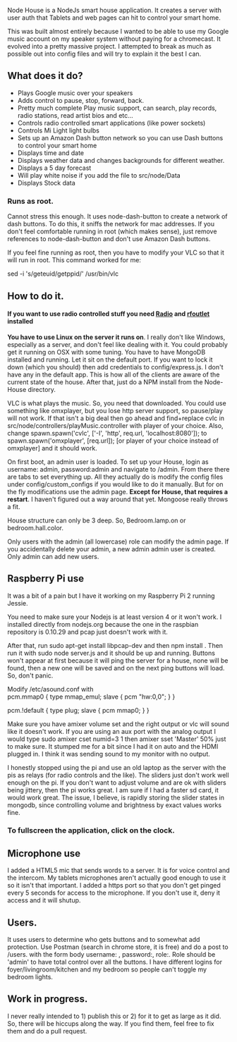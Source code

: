 Node House is a NodeJs smart house application. It creates a server with user auth that Tablets and web pages can hit to control your smart home.

<p>This was built almost entirely because I wanted to be able to use my Google music account
on my speaker system without paying for a chromecast. It evolved into a pretty massive
project. I attempted to break as much as possible out into config files and will try to explain
it the best I can.</p>

<h2>What does it do?</h2>
<ul>
<li>Plays Google music over your speakers</li>
<li>Adds control to pause, stop, forward, back.</li>
<li>Pretty much complete Play music support, can search, play records, radio stations, read artist bios and etc...</li>
<li>Controls radio controlled smart applications (like power sockets)</li>
<li>Controls Mi Light light bulbs</li>
<li>Sets up an Amazon Dash button network so you can use Dash buttons to control your smart home</li>
<li>Displays time and date</li>
<li>Displays weather data and changes backgrounds for different weather.</li>
<li>Displays a 5 day forecast</li>
<li>Will play white noise if you add the file to src/node/Data</li>
<li>Displays Stock data</li>
</ul>

<h3>Runs as root.</h3>

<p>Cannot stress this enough. It uses node-dash-button to create a network of dash buttons. To do this,
it sniffs the network for mac addresses. If you don't feel comfortable running in root (which makes sense), just remove
references to node-dash-button and don't use Amazon Dash buttons.</p>

<p>If you feel fine running as root, then you have to modify your VLC so that it will run in root. This command worked
for me: </p>
<p>sed -i 's/geteuid/getppid/' /usr/bin/vlc</p>

<h2>How to do it.</h2>

<h4>If you want to use radio controlled stuff you need <a href="http://www.github.com/mingram8/Radio">Radio</a> and <a href="http://www.github.com/timleland/rfoutlet">rfoutlet</a> installed</h4>
<p><b>You have to use Linux on the server it runs on</b>. I really don't like Windows, especially as a server, and don't feel like dealing with it. You could probably get it running on OSX with some tuning. You have to have MongoDB installed and running. Let it sit on the default port. If you want to lock it down (which you should) then add credentials to config/express.js. I don't have any in the default app. This is how all of the clients are aware of the current state of the house. After that, just do a NPM install from the Node-House directory.</p>
 <p>VLC is what plays the music. So, you need that downloaded. You could use something like omxplayer, but you lose
 http server support, so pause/play will not work. If that isn't a big deal then go ahead and find+replace cvlc in src/node/controllers/playMusic.controller with player of your choice. Also, change spawn.spawn('cvlc', ['-I', 'http', req.url, 'localhost:8080']); to spawn.spawn('omxplayer', [req.url]); [or player of your choice instead of omxplayer] and it should work.
 </p>
 <p>On first boot, an admin user is loaded. To set up your House, login as username: admin, password:admin and navigate to /admin. From there there are tabs to set everything up. All they actually do is modify the config files under config/custom_configs if you would like to do it manually. But for on the fly modifications use the admin page. <b>Except for House, that requires a restart</b>. I haven't figured out a way around that yet. Mongoose really throws a fit.</p>
 
 <p>House structure can only be 3 deep. So, Bedroom.lamp.on or bedroom.hall.color.</p>
 
 <p>Only users with the admin (all lowercase) role can modify the admin page. If you accidentally delete your admin, a new admin admin user is created. Only admin can add new users.</p>
 
  <h2>Raspberry Pi use</h2>
 <p>It was a bit of a pain but I have it working on my Raspberry Pi 2 running Jessie.</p>
 
 <p>You need to make sure your Nodejs is at least version 4 or it won't work. I installed directly from nodejs.org because the one in the raspbian repository is 0.10.29 and pcap just doesn't work with it.</p>
 <p>After that, run sudo apt-get install libpcap-dev and then npm install . Then run it with sudo node server.js and it should be up and running. Buttons won't appear at first because it will ping the server for a house, none will be found, then a new one will be saved and on the next ping buttons will load. So, don't panic.</p>
 <p>Modify /etc/asound.conf with </br>
 pcm.mmap0 {
    type mmap_emul;
    slave {
      pcm "hw:0,0";
    }
}

pcm.!default {
  type plug;
  slave {
    pcm mmap0;
  }
}</p>
 <p>Make sure you have amixer volume set and the right output or vlc will sound like it doesn't work. If you are using an aux port with the analog output I would type sudo amixer cset numid=3 1 then amixer sset 'Master' 50%   just to make sure. It stumped me for a bit since I had it on auto and the HDMI plugged in. I think it was sending sound to my monitor with no output.</p>
 
 <p> I honestly stopped using the pi and use an old laptop as the server with the pis as relays (for radio controls and the like). The sliders just don't work well enough on the pi. If you don't want to adjust volume and are ok with sliders being jittery, then the pi works great. I am sure if I had a faster sd card, it would work great. The issue, I believe, is rapidly storing the slider states in mongodb, since controlling volume and brightness by exact values works fine.</p>
 
 
 <h3>To fullscreen the application, click on the clock.</h3>
 
 <h2>Microphone use</h2>
 <p>I added a HTML5 mic that sends words to a server. It is for voice control and the intercom. My tablets microphones aren't actually good enough to use it so it isn't that important. I added a https port so that you don't get pinged every 5 seconds for access to the microphone. If you don't use it, deny it access and it will shutup.</p>
 
 <h2>Users.</h2>
 
 <p>It uses users to determine who gets buttons and to somewhat add protection. Use Postman (search in chrome store, it is free) and do a post to /users. with the form body username: <username>, password:<password>, role:<role>. Role should be 'admin' to have total control over all the buttons. I have different logins for foyer/livingroom/kitchen and my bedroom so people can't toggle my bedroom lights.
 

 <h2>Work in progress.</h2>
 
 <p>I never really intended to 1) publish this or 2) for it to get as large as it did. So, there will be hiccups
 along the way. If you find them, feel free to fix them and do a pull request.</p>
